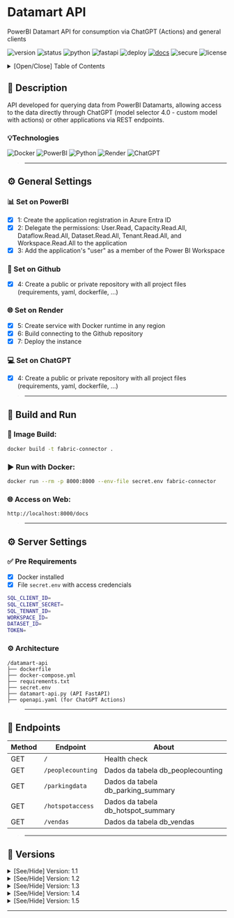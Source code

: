 # Datamart API <img src="https://snipboard.io/rlh6gz.jpg" width="10%" height="00%" align="right" valign="middle"/>
PowerBI Datamart API for consumption via ChatGPT (Actions) and general clients

<div align="center">

![version](https://img.shields.io/badge/version-1.4-red.svg)
![status](https://img.shields.io/badge/status-stable-006400.svg)
![python](https://img.shields.io/badge/Python-3.10-navy.svg)
![fastapi](https://img.shields.io/badge/FastAPI-0.100.0-pink.svg)
![deploy](https://img.shields.io/badge/deploy-Render-purple.svg)
[![docs](https://img.shields.io/badge/docs-OpenAPI-green.svg)](https://chat-gdatabot.onrender.com/docs)
![secure](https://img.shields.io/badge/security-token-important.svg)
![license](https://img.shields.io/badge/license-MIT-black.svg)
</div>

<details>
  <summary>[Open/Close] Table of Contents</summary>

<!--ts-->
- [Datamart API ](#datamart-api-)
  - [📄 Description](#-description)
    - [💡Technologies](#technologies)
  - [⚙️ General Settings](#️-general-settings)
    - [📊 Set on PowerBI](#-set-on-powerbi)
    - [🔗 Set on Github](#-set-on-github)
    - [🌐 Set on Render](#-set-on-render)
    - [💻 Set on ChatGPT](#-set-on-chatgpt)
  - [🚀 Build and Run](#-build-and-run)
    - [🔧 Image Build:](#-image-build)
    - [▶️ Run with Docker:](#️-run-with-docker)
    - [🌐 Access on Web:](#-access-on-web)
  - [⚙️ Server Settings](#️-server-settings)
    - [✅ Pre Requirements](#-pre-requirements)
    - [⚙️ Architecture](#️-architecture)
  - [🔎 Endpoints](#-endpoints)
  - [🚧 Versions](#-versions)
<!--te-->

</details>


## 📄 Description
API developed for querying data from PowerBI Datamarts, allowing access to the data directly through ChatGPT (model selector 4.0 - custom model with actions) or other applications via REST endpoints.

### 💡Technologies
![Docker](https://img.shields.io/badge/Docker-Debian_enviroment-blue.svg)
![PowerBI](https://img.shields.io/badge/PowerBI-PPU_minimum-yellow.svg)
![Python](https://img.shields.io/badge/Python-3.10-navy.svg)
![Render](https://img.shields.io/badge/Render-Starter_Instance_512_MB/0.5_CPU-purple.svg)
![ChatGPT](https://img.shields.io/badge/ChatGPT-Pro-black.svg)


>---

## ⚙️ General Settings
### 📊 Set on PowerBI
- [x] 1: Create the application registration in Azure Entra ID
- [x] 2: Delegate the permissions: User.Read, Capacity.Read.All, Dataflow.Read.All, Dataset.Read.All, Tenant.Read.All, and Workspace.Read.All to the application
- [x] 3: Add the application's "user" as a member of the Power BI Workspace

### 🔗 Set on Github
- [x] 4: Create a public or private repository with all project files (requirements, yaml, dockerfile, ...)

### 🌐 Set on Render
- [x] 5: Create service with Docker runtime in any region
- [x] 6: Build connecting to the Github repository 
- [x] 7: Deploy the instance 

### 💻 Set on ChatGPT
- [x] 4: Create a public or private repository with all project files (requirements, yaml, dockerfile, ...)

>---

## 🚀 Build and Run

### 🔧 Image Build:
```bash
docker build -t fabric-connector .
```

### ▶️ Run with Docker:
```bash
docker run --rm -p 8000:8000 --env-file secret.env fabric-connector
```

### 🌐 Access on Web:
```web
http://localhost:8000/docs
```


>---

## ⚙️ Server Settings
### ✅ Pre Requirements
- [x] Docker installed
- [x] File <code>secret.env</code> with access credencials

```bash
SQL_CLIENT_ID=
SQL_CLIENT_SECRET=
SQL_TENANT_ID=
WORKSPACE_ID=
DATASET_ID=
TOKEN=
```

### ⚙️ Architecture
<pre><code>/datamart-api
├── dockerfile
├── docker-compose.yml
├── requirements.txt
├── secret.env
├── datamart-api.py (API FastAPI)
├── openapi.yaml (for ChatGPT Actions)
</code></pre>


>---

## 🔎 Endpoints
| Method | Endpoint          | About                                   |
| ------ | ----------------- | ----------------------------------------|
| GET    | `/`               | Health check                            |
| GET    | `/peoplecounting` | Dados da tabela db\_peoplecounting      |
| GET    | `/parkingdata`    | Dados da tabela db\_parking\_summary    |
| GET    | `/hotspotaccess`  | Dados da tabela db\_hotspot\_summary    |
| GET    | `/vendas`         | Dados da tabela db\_vendas              |

>---

## 🚧 Versions
 
 <details>
  <summary>[See/Hide] Version: 1.1 </summary>

![status](https://img.shields.io/badge/status-published-black.svg)
![date](https://img.shields.io/badge/date-2025/05/29-black.svg)

Improvement of initial prompt and API architecture  
</details>

<details>
  <summary>[See/Hide] Version: 1.2 </summary>

![status](https://img.shields.io/badge/status-published-black.svg)
![date](https://img.shields.io/badge/date-2025/05/30-black.svg)

Inclusion of bulk base files and enhancement of the prompt for predictive analysis  
</details>

<details>
  <summary>[See/Hide] Version: 1.3 </summary>

![status](https://img.shields.io/badge/status-published-black.svg)
![date](https://img.shields.io/badge/date-2025/06/03-black.svg)

Replacement of original tables with summary tables for optimization  
</details>

<details>
  <summary>[See/Hide] Version: 1.4 </summary>

![status](https://img.shields.io/badge/status-published-black.svg)
![date](https://img.shields.io/badge/date-2025/06/13-black.svg)

Increase security adding an API secret – Upgrade Render instance type – Added `limit` and `last_date` parameters to the `/parkingdata` endpoint – Changed ChatGPT model selector from `4o` to `4.1`  
</details>

<details>
  <summary>[See/Hide] Version: 1.5 </summary>

![status](https://img.shields.io/badge/status-in%20development-orange.svg)
![date](https://img.shields.io/badge/preview-2025/06/20-black.svg)

Available endpoints expansion and layout change
</details>

---
